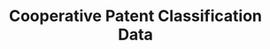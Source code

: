 ---
bigquery: https://console.cloud.google.com/bigquery?p=patents-public-data&d=cpc&page=dataset
citation: '“Cooperative Patent Classification” by the EPO and USPTO, for public use. '
contributors: EPO, USPTO
cost: None
description: Cooperative Patent Classification Data contains the scheme and definitions
  of the Cooperative Patent Classification system for classifying patent documents.
  The CPC is the result of a partnership between the EPO and the USPTO in their joint
  effort to develop a common, internationally compatible classification system for
  technical documents, in particular patent publications, which will be used by both
  offices in the patent granting process
documentation: https://www.cooperativepatentclassification.org/cpcSchemeAndDefinitions
last_edit: Mon, 04 Apr 2022 19:07:06 GMT
location: https://www.cooperativepatentclassification.org/index
maintained_by: USPTO, EPO
schema_fields: '[''breakdown_code'', ''notAllocatable'', ''residualReferences'', ''titlePart'',
  ''symbol'', ''parents'', ''titleFull'', ''level'', ''ipc_concordant'', ''title_full'',
  ''informativeReferences'', ''additional_only'', ''breakdownCode'', ''informative_references'',
  ''ipcConcordant'', ''residual_references'', ''childGroups'', ''title_part'', ''limitingReferences'',
  ''dateRevised'', ''applicationReferences'', ''status'', ''synonyms'', ''sizeCache'',
  ''not_allocatable'', ''glossary'', ''child_groups'', ''application_references'',
  ''definition'', ''date_revised'', ''children'', ''limiting_references'']'
shortname: cooperative_patent_classification
tags:
- patents
- science
title: Cooperative Patent Classification Data
uuid: 984374a7-16e9-4b35-9445-458daceb01bf
---